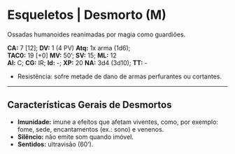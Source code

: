 # Esqueletos | Desmorto (M)

Ossadas humanoides reanimadas por magia como guardiões.

**CA:** 7 [12]; **DV:** 1 (4 PV) **Atq:** 1x arma (1d6);  
**TAC0:** 19 [+0] **MV:** 50’; **SV:** 15; **ML:** 12  
**Al:** C; **CG:** IR; **Id:** -; **XP:** 20 **NA:** 3d4 (3d10); **TT:** -

- Resistência: sofre metade de dano de armas perfurantes ou cortantes.

---

## Características Gerais de Desmortos

- **Imunidade:** imune a efeitos que afetam viventes, como, por exemplo: fome, sede, encantamentos (ex.: sono) e venenos.
- **Silêncio:** não emite som quando imóvel. 
- **Sentidos:** ultravisão (60’).